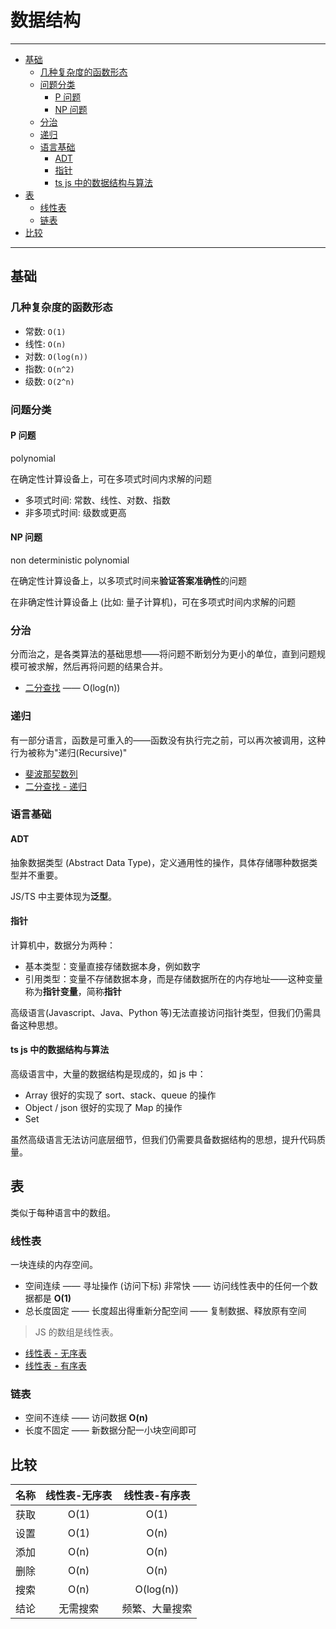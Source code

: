 # 数据结构

---

<!-- @import "[TOC]" {cmd="toc" depthFrom=2 depthTo=6 orderedList=false} -->

<!-- code_chunk_output -->

- [基础](#基础)
  - [几种复杂度的函数形态](#几种复杂度的函数形态)
  - [问题分类](#问题分类)
    - [P 问题](#p-问题)
    - [NP 问题](#np-问题)
  - [分治](#分治)
  - [递归](#递归)
  - [语言基础](#语言基础)
    - [ADT](#adt)
    - [指针](#指针)
    - [ts js 中的数据结构与算法](#ts-js-中的数据结构与算法)
- [表](#表)
  - [线性表](#线性表)
  - [链表](#链表)
- [比较](#比较)

<!-- /code_chunk_output -->

---

## 基础

### 几种复杂度的函数形态

- 常数: `O(1)`
- 线性: `O(n)`
- 对数: `O(log(n))`
- 指数: `O(n^2)`
- 级数: `O(2^n)`

### 问题分类

#### P 问题

polynomial

在确定性计算设备上，可在多项式时间内求解的问题

- 多项式时间: 常数、线性、对数、指数
- 非多项式时间: 级数或更高

#### NP 问题

non deterministic polynomial

在确定性计算设备上，以多项式时间来**验证答案准确性**的问题

在非确定性计算设备上 (比如: 量子计算机)，可在多项式时间内求解的问题

### 分治

分而治之，是各类算法的基础思想——将问题不断划分为更小的单位，直到问题规模可被求解，然后再将问题的结果合并。

- [二分查找](./BinarySearch.ts) —— O(log(n))

### 递归

有一部分语言，函数是可重入的——函数没有执行完之前，可以再次被调用，这种行为被称为"递归(Recursive)"

- [斐波那契数列](./Fibonacci.ts)
- [二分查找 - 递归](./BinarySearchRecursive.ts)

### 语言基础

#### ADT

抽象数据类型 (Abstract Data Type)，定义通用性的操作，具体存储哪种数据类型并不重要。

JS/TS 中主要体现为**泛型**。

#### 指针

计算机中，数据分为两种：

- 基本类型：变量直接存储数据本身，例如数字
- 引用类型：变量不存储数据本身，而是存储数据所在的内存地址——这种变量称为**指针变量**，简称**指针**

高级语言(Javascript、Java、Python 等)无法直接访问指针类型，但我们仍需具备这种思想。

#### ts js 中的数据结构与算法

高级语言中，大量的数据结构是现成的，如 js 中：

- Array 很好的实现了 sort、stack、queue 的操作
- Object / json 很好的实现了 Map 的操作
- Set

虽然高级语言无法访问底层细节，但我们仍需要具备数据结构的思想，提升代码质量。

## 表

类似于每种语言中的数组。

### 线性表

一块连续的内存空间。

- 空间连续 —— 寻址操作 (访问下标) 非常快 —— 访问线性表中的任何一个数据都是 **O(1)**
- 总长度固定 —— 长度超出得重新分配空间 —— 复制数据、释放原有空间

> JS 的数组是线性表。

- [线性表 - 无序表](./List.ts)
- [线性表 - 有序表](./OrderedList.ts)

### 链表

- 空间不连续 —— 访问数据 **O(n)**
- 长度不固定 —— 新数据分配一小块空间即可

## 比较

| 名称 | 线性表-无序表 | 线性表-有序表  |
| :--: | :-----------: | :------------: |
| 获取 |     O(1)      |      O(1)      |
| 设置 |     O(1)      |      O(n)      |
| 添加 |     O(n)      |      O(n)      |
| 删除 |     O(n)      |      O(n)      |
| 搜索 |     O(n)      |   O(log(n))    |
| 结论 |   无需搜索    | 频繁、大量搜索 |
